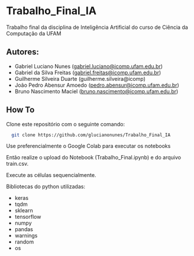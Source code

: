 # Trabalho_Final_IA
Trabalho final da disciplina de Inteligência Artificial do curso de Ciência da Computação da UFAM

## Autores:
- Gabriel Luciano Nunes (gabriel.luciano@icomp.ufam.edu.br)
- Gabriel da Silva Freitas (gabriel.freitas@icomp.ufam.edu.br)
- Guilherme Silveira Duarte (guilherme.silveira@icomp)
- João Pedro Abensur Amoedo (pedro.abensur@icomp.ufam.edu.br)
- Bruno Nascimento Maciel (bruno.nascimento@icomp.ufam.edu.br)

## How To
Clone este repositório com o seguinte comando:

```bash
  git clone https://github.com/glucianonunes/Trabalho_Final_IA
```
Use preferencialmente o Google Colab para executar os notebooks

Então realize o upload do Notebook (Trabalho_Final.ipynb) e do arquivo train.csv.

Execute as células sequencialmente.

 Bibliotecas do python utilizadas:
- keras
- tqdm
- sklearn
- tensorflow
- numpy
- pandas
- warnings
- random
- os
